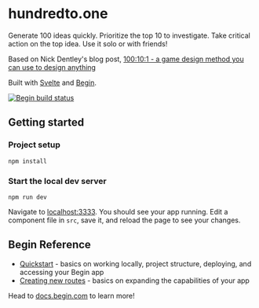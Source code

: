 # hundredto.one

Generate 100 ideas quickly. Prioritize the top 10 to investigate. Take critical action on the top idea. Use it solo or with friends!

Based on Nick Dentley's blog post, [100:10:1 - a game design method you can use to design anything](https://www.nickbentley.games/the-100-10-1-method-for-game-design/)

Built with [Svelte](https://svelte.dev) and [Begin](https://begin.com).

[![Begin build status](https://buildstatus.begin.app/cake-gab/status.svg)](https://begin.com)

## Getting started

### Project setup

```
npm install
```

### Start the local dev server

```
npm run dev
```

Navigate to [localhost:3333](http://localhost:3333). You should see your app running. Edit a component file in `src`, save it, and reload the page to see your changes.

## Begin Reference

- [Quickstart](https://docs.begin.com/en/guides/quickstart/) - basics on working locally, project structure, deploying, and accessing your Begin app
- [Creating new routes](https://docs.begin.com/en/functions/creating-new-functions) - basics on expanding the capabilities of your app

Head to [docs.begin.com](https://docs.begin.com/) to learn more!
